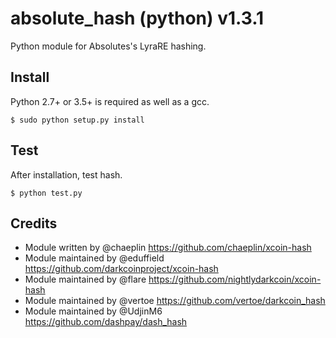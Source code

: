 absolute_hash (python) v1.3.1
===========================

Python module for Absolutes's LyraRE hashing.


Install
-------

Python 2.7+ or 3.5+ is required as well as a gcc.

    $ sudo python setup.py install


Test
-------

After installation, test hash.

    $ python test.py

Credits
-------

* Module written by @chaeplin https://github.com/chaeplin/xcoin-hash
* Module maintained by @eduffield https://github.com/darkcoinproject/xcoin-hash
* Module maintained by @flare https://github.com/nightlydarkcoin/xcoin-hash
* Module maintained by @vertoe https://github.com/vertoe/darkcoin_hash
* Module maintained by @UdjinM6 https://github.com/dashpay/dash_hash
